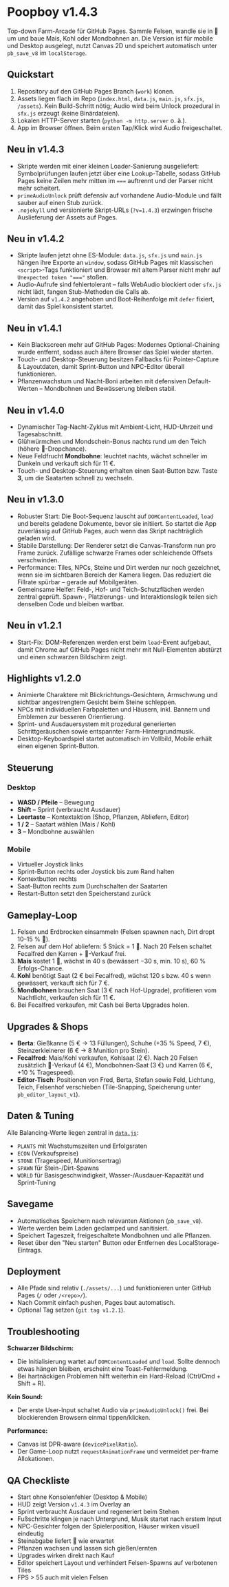 # Poopboy v1.4.3

Top-down Farm-Arcade für GitHub Pages. Sammle Felsen, wandle sie in 💩 um und baue Mais, Kohl oder Mondbohnen an. Die Version ist für mobile und Desktop ausgelegt, nutzt Canvas 2D und speichert automatisch unter `pb_save_v8` im `localStorage`.

## Quickstart

1. Repository auf den GitHub Pages Branch (`work`) klonen.
2. Assets liegen flach im Repo (`index.html`, `data.js`, `main.js`, `sfx.js`, `/assets`). Kein Build-Schritt nötig; Audio wird beim Unlock prozedural in `sfx.js` erzeugt (keine Binärdateien).
3. Lokalen HTTP-Server starten (`python -m http.server` o. ä.).
4. App im Browser öffnen. Beim ersten Tap/Klick wird Audio freigeschaltet.

## Neu in v1.4.3

- Skripte werden mit einer kleinen Loader-Sanierung ausgeliefert: Symbolprüfungen laufen jetzt über eine Lookup-Tabelle, sodass GitHub Pages keine Zeilen mehr mitten im `===` auftrennt und der Parser nicht mehr scheitert.
- `primeAudioUnlock` prüft defensiv auf vorhandene Audio-Module und fällt sauber auf einen Stub zurück.
- `.nojekyll` und versionierte Skript-URLs (`?v=1.4.3`) erzwingen frische Auslieferung der Assets auf Pages.

## Neu in v1.4.2

- Skripte laufen jetzt ohne ES-Module: `data.js`, `sfx.js` und `main.js` hängen ihre Exporte an `window`, sodass GitHub Pages mit klassischen `<script>`-Tags funktioniert und Browser mit altem Parser nicht mehr auf `Unexpected token "==="` stoßen.
- Audio-Aufrufe sind fehlertolerant – falls WebAudio blockiert oder `sfx.js` nicht lädt, fangen Stub-Methoden die Calls ab.
- Version auf `v1.4.2` angehoben und Boot-Reihenfolge mit `defer` fixiert, damit das Spiel konsistent startet.

## Neu in v1.4.1

- Kein Blackscreen mehr auf GitHub Pages: Modernes Optional-Chaining wurde entfernt, sodass auch ältere Browser das Spiel wieder starten.
- Touch- und Desktop-Steuerung besitzen Fallbacks für Pointer-Capture & Layoutdaten, damit Sprint-Button und NPC-Editor überall funktionieren.
- Pflanzenwachstum und Nacht-Boni arbeiten mit defensiven Default-Werten – Mondbohnen und Bewässerung bleiben stabil.

## Neu in v1.4.0

- Dynamischer Tag-Nacht-Zyklus mit Ambient-Licht, HUD-Uhrzeit und Tagesabschnitt.
- Glühwürmchen und Mondschein-Bonus nachts rund um den Teich (höhere 💩-Dropchance).
- Neue Feldfrucht **Mondbohne**: leuchtet nachts, wächst schneller im Dunkeln und verkauft sich für 11 €.
- Touch- und Desktop-Steuerung erhalten einen Saat-Button bzw. Taste **3**, um die Saatarten schnell zu wechseln.

## Neu in v1.3.0

- Robuster Start: Die Boot-Sequenz lauscht auf `DOMContentLoaded`, `load` und bereits geladene Dokumente, bevor sie initiiert. So startet die App zuverlässig auf GitHub Pages, auch wenn das Skript nachträglich geladen wird.
- Stabile Darstellung: Der Renderer setzt die Canvas-Transform nun pro Frame zurück. Zufällige schwarze Frames oder schleichende Offsets verschwinden.
- Performance: Tiles, NPCs, Steine und Dirt werden nur noch gezeichnet, wenn sie im sichtbaren Bereich der Kamera liegen. Das reduziert die Fillrate spürbar – gerade auf Mobilgeräten.
- Gemeinsame Helfer: Feld-, Hof- und Teich-Schutzflächen werden zentral geprüft. Spawn-, Platzierungs- und Interaktionslogik teilen sich denselben Code und bleiben wartbar.

## Neu in v1.2.1

- Start-Fix: DOM-Referenzen werden erst beim `load`-Event aufgebaut, damit Chrome auf GitHub Pages nicht mehr mit Null-Elementen abstürzt und einen schwarzen Bildschirm zeigt.

## Highlights v1.2.0

- Animierte Charaktere mit Blickrichtungs-Gesichtern, Armschwung und sichtbar angestrengtem Gesicht beim Steine schleppen.
- NPCs mit individuellen Farbpaletten und Häusern, inkl. Bannern und Emblemen zur besseren Orientierung.
- Sprint- und Ausdauersystem mit prozedural generierten Schrittgeräuschen sowie entspannter Farm-Hintergrundmusik.
- Desktop-Keyboardspiel startet automatisch im Vollbild, Mobile erhält einen eigenen Sprint-Button.

## Steuerung

### Desktop
- **WASD / Pfeile** – Bewegung
- **Shift** – Sprint (verbraucht Ausdauer)
- **Leertaste** – Kontextaktion (Shop, Pflanzen, Abliefern, Editor)
- **1 / 2** – Saatart wählen (Mais / Kohl)
- **3** – Mondbohne auswählen

### Mobile
- Virtueller Joystick links
- Sprint-Button rechts oder Joystick bis zum Rand halten
- Kontextbutton rechts
- Saat-Button rechts zum Durchschalten der Saatarten
- Restart-Button setzt den Speicherstand zurück

## Gameplay-Loop

1. Felsen und Erdbrocken einsammeln (Felsen spawnen nach, Dirt dropt 10–15 % 💩).
2. Felsen auf dem Hof abliefern: 5 Stück = 1 💩. Nach 20 Felsen schaltet Fecalfred den Karren + 💩-Verkauf frei.
3. **Mais** kostet 1 💩, wächst in 40 s (bewässert −30 s, min. 10 s), 60 % Erfolgs-Chance.
4. **Kohl** benötigt Saat (2 € bei Fecalfred), wächst 120 s bzw. 40 s wenn gewässert, verkauft sich für 7 €.
5. **Mondbohnen** brauchen Saat (3 € nach Hof-Upgrade), profitieren vom Nachtlicht, verkaufen sich für 11 €.
6. Bei Fecalfred verkaufen, mit Cash bei Berta Upgrades holen.

## Upgrades & Shops

- **Berta**: Gießkanne (5 € → 13 Füllungen), Schuhe (+35 % Speed, 7 €), Steinzerkleinerer (6 € → 8 Munition pro Stein).
- **Fecalfred**: Mais/Kohl verkaufen, Kohlsaat (2 €). Nach 20 Felsen zusätzlich 💩-Verkauf (4 €), Mondbohnen-Saat (3 €) und Karren (6 €, +10 % Tragespeed).
- **Editor-Tisch**: Positionen von Fred, Berta, Stefan sowie Feld, Lichtung, Teich, Felsenhof verschieben (Tile-Snapping, Speicherung unter `pb_editor_layout_v1`).

## Daten & Tuning

Alle Balancing-Werte liegen zentral in [`data.js`](data.js):
- `PLANTS` mit Wachstumszeiten und Erfolgsraten
- `ECON` (Verkaufspreise)
- `STONE` (Tragespeed, Munitionsertrag)
- `SPAWN` für Stein-/Dirt-Spawns
- `WORLD` für Basisgeschwindigkeit, Wasser-/Ausdauer-Kapazität und Sprint-Tuning

## Savegame

- Automatisches Speichern nach relevanten Aktionen (`pb_save_v8`).
- Werte werden beim Laden geclamped und sanitisiert.
- Speichert Tageszeit, freigeschaltete Mondbohnen und alle Pflanzen.
- Reset über den "Neu starten" Button oder Entfernen des LocalStorage-Eintrags.

## Deployment

- Alle Pfade sind relativ (`./assets/...`) und funktionieren unter GitHub Pages (`/` oder `/<repo>/`).
- Nach Commit einfach pushen, Pages baut automatisch.
- Optional Tag setzen (`git tag v1.2.1`).

## Troubleshooting

**Schwarzer Bildschirm:**
- Die Initialisierung wartet auf `DOMContentLoaded` *und* `load`. Sollte dennoch etwas hängen bleiben, erscheint eine Toast-Fehlermeldung.
- Bei hartnäckigen Problemen hilft weiterhin ein Hard-Reload (Ctrl/Cmd + Shift + R).

**Kein Sound:**
- Der erste User-Input schaltet Audio via `primeAudioUnlock()` frei. Bei blockierenden Browsern einmal tippen/klicken.

**Performance:**
- Canvas ist DPR-aware (`devicePixelRatio`).
- Der Game-Loop nutzt `requestAnimationFrame` und vermeidet per-frame Allokationen.

## QA Checkliste

- Start ohne Konsolenfehler (Desktop & Mobile)
- HUD zeigt Version `v1.4.3` im Overlay an
- Sprint verbraucht Ausdauer und regeneriert beim Stehen
- Fußschritte klingen je nach Untergrund, Musik startet nach erstem Input
- NPC-Gesichter folgen der Spielerposition, Häuser wirken visuell eindeutig
- Steinabgabe liefert 💩 wie erwartet
- Pflanzen wachsen und lassen sich gießen/ernten
- Upgrades wirken direkt nach Kauf
- Editor speichert Layout und verhindert Felsen-Spawns auf verbotenen Tiles
- FPS > 55 auch mit vielen Felsen
